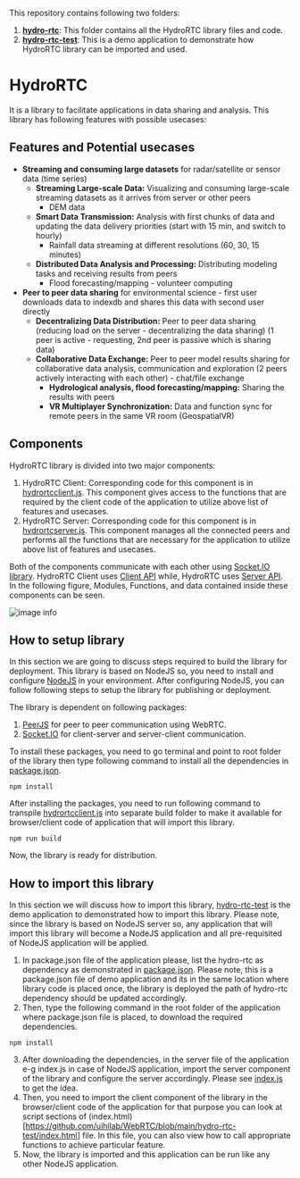 This repository contains following two folders:
1. <strong> [hydro-rtc](https://github.com/uihilab/WebRTC/tree/main/hydro-rtc)</strong>: This folder contains all the HydroRTC library files and code.
2.  <strong> [hydro-rtc-test](https://github.com/uihilab/WebRTC/tree/main/hydro-rtc-test)</strong>: This is a demo application to demonstrate how HydroRTC library can be imported and used.

# HydroRTC

It is a library to facilitate applications in data sharing and analysis. This library has following features with possible usecases:

## Features and Potential usecases
- <strong>Streaming and consuming large datasets</strong> for radar/satellite or sensor data (time series)
  - <strong>Streaming Large-scale Data:</strong> Visualizing and consuming large-scale streaming datasets as it arrives from server or other peers
    - DEM data
  - <strong>Smart Data Transmission:</strong> Analysis with first chunks of data and updating the data delivery priorities (start with 15 min, and switch to hourly)
    - Rainfall data streaming at different resolutions (60, 30, 15 minutes)
  - <strong>Distributed Data Analysis and Processing:</strong> Distributing modeling tasks and receiving results from peers
    - Flood forecasting/mapping - volunteer computing
- <strong>Peer to peer data sharing</strong>  for environmental science - first user downloads data to indexdb and shares this data with second user directly
  - <strong>Decentralizing Data Distribution:</strong> Peer to peer data sharing (reducing load on the server - decentralizing the data sharing) (1 peer is active - requesting, 2nd peer is passive which is sharing data)
  - <strong>Collaborative Data Exchange:</strong> Peer to peer model results sharing for collaborative data analysis, communication and exploration (2 peers actively interacting with each other) - chat/file exchange
    - <strong>Hydrological analysis, flood forecasting/mapping:</strong> Sharing the results with peers
    - <strong>VR Multiplayer Synchronization:</strong> Data and function sync for remote peers in the same VR room (GeospatialVR)
 
## Components
HydroRTC library is divided into two major components:

1. HydroRTC Client: Corresponding code for this component is in [hydrortcclient.js](https://github.com/uihilab/WebRTC/blob/main/hydro-rtc/hydrortcclient.js). This component gives access to the functions that are required by the client code of the application to utilize above list of features and usecases.
2. HydroRTC Server: Corresponding code for this component is in [hydrortcserver.js](https://github.com/uihilab/WebRTC/blob/main/hydro-rtc/hydrortcserver.js). This component manages all the connected peers and performs all the functions that are necessary for the application to utilize above list of features and usecases.

Both of the components communicate with each other using [Socket.IO library](https://socket.io/). HydroRTC Client uses [Client API](https://socket.io/docs/v3/client-api/index.html) while, HydroRTC uses [Server API](https://socket.io/docs/v3/server-api/index.html). In the following figure, Modules, Functions, and data contained inside these components can be seen.

![image info](https://github.com/uihilab/WebRTC/blob/main/docs/diagrams/Highlevel-component.png)

## How to setup library

In this section we are going to discuss steps required to build the library for deployment. This library is based on NodeJS so, you need to install and configure [NodeJS](https://nodejs.org/en/download/) in your environment. After configuring NodeJS, you can follow following steps to setup the library for publishing or deployment.

The library is dependent on following packages:

1. [PeerJS](https://peerjs.com/) for peer to peer communication using WebRTC.
2. [Socket.IO](https://socket.io/) for client-server and server-client communication.

To install these packages, you need to go terminal and point to root folder of the library then type following command to install all the dependencies in [package.json](https://github.com/uihilab/WebRTC/blob/main/hydro-rtc/package.json).

```
npm install
```
After installing the packages, you need to run following command to transpile [hydrortcclient.js](https://github.com/uihilab/WebRTC/blob/main/hydro-rtc/hydrortcclient.js)
into separate build folder to make it available for browser/client code of application that will import this library.

```
npm run build
```

Now, the library is ready for distribution.

## How to import this library

In this section we will discuss how to import this library, [hydro-rtc-test](https://github.com/uihilab/WebRTC/tree/main/hydro-rtc-test)</strong> is the demo application to demonstrated how to import this library. Please note, since the library is based on NodeJS server so, any application that will import this library will become a NodeJS application and all pre-requisited of NodeJS application will be applied.

1. In package.json file of the application please, list the hydro-rtc as dependency as demonstrated in [package.json](https://github.com/uihilab/WebRTC/blob/main/hydro-rtc-test/package.json). Please note, this is a package.json file of demo application and its in the same location where library code is placed once, the library is deployed the path of hydro-rtc dependency should be updated accordingly.
2. Then, type the following command in the root folder of the application where package.json file is placed, to download the required dependencies.

```
npm install
```

3. After downloading the dependencies, in the server file of the application e-g index.js in case of NodeJS application, import the server component of the library and configure the server accordingly. Please see [index.js](https://github.com/uihilab/WebRTC/blob/main/hydro-rtc-test/index.js) to get the idea.
4. Then, you need to import the client component of the library in the browser/client code of the application for that purpose you can look at script sections of (index.html)[https://github.com/uihilab/WebRTC/blob/main/hydro-rtc-test/index.html] file. In this file, you can also view how to call appropriate functions to achieve particular feature.
5. Now, the library is imported and this application can be run like any other NodeJS application.



